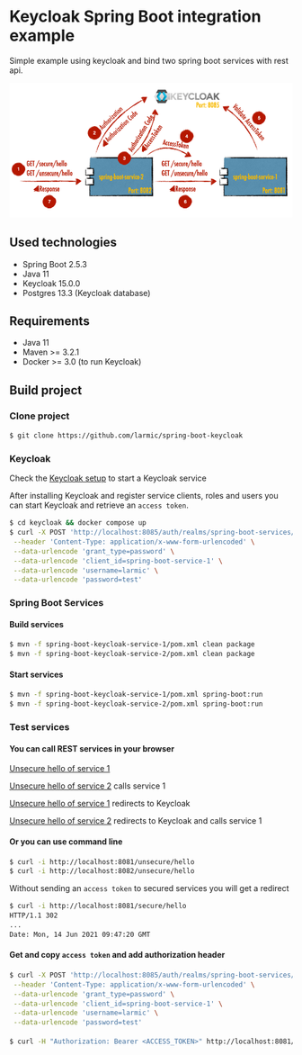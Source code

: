 # Keycloak Spring Boot integration example

Simple example using keycloak and bind two spring boot services with rest api.

![System View](assets/system_view.png)

## Used technologies

* Spring Boot 2.5.3
* Java 11
* Keycloak 15.0.0
* Postgres 13.3 (Keycloak database)

## Requirements

* Java 11
* Maven >= 3.2.1
* Docker >= 3.0 (to run Keycloak)

## Build project

### Clone project

```sh 
$ git clone https://github.com/larmic/spring-boot-keycloak
```

### Keycloak

Check the [Keycloak setup](keycloak/readme.md) to start a Keycloak service

After installing Keycloak and register service clients, roles and users you can start Keycloak and retrieve an `access token`.

```sh 
$ cd keycloak && docker compose up
$ curl -X POST 'http://localhost:8085/auth/realms/spring-boot-services/protocol/openid-connect/token' \
 --header 'Content-Type: application/x-www-form-urlencoded' \
 --data-urlencode 'grant_type=password' \
 --data-urlencode 'client_id=spring-boot-service-1' \
 --data-urlencode 'username=larmic' \
 --data-urlencode 'password=test'
```

### Spring Boot Services

#### Build services

```sh 
$ mvn -f spring-boot-keycloak-service-1/pom.xml clean package
$ mvn -f spring-boot-keycloak-service-2/pom.xml clean package
```

#### Start services

```sh 
$ mvn -f spring-boot-keycloak-service-1/pom.xml spring-boot:run
$ mvn -f spring-boot-keycloak-service-2/pom.xml spring-boot:run
```

### Test services

#### You can call REST services in your browser

[Unsecure hello of service 1](http://localhost:8081/unsecure/hello)

[Unsecure hello of service 2](http://localhost:8082/unsecure/hello) calls service 1

[Unsecure hello of service 1](http://localhost:8081/secure/hello) redirects to Keycloak

[Unsecure hello of service 2](http://localhost:8082/secure/hello) redirects to Keycloak and calls service 1

#### Or you can use command line

```sh 
$ curl -i http://localhost:8081/unsecure/hello
$ curl -i http://localhost:8082/unsecure/hello
```

Without sending an `access token` to secured services you will get a redirect

```sh 
$ curl -i http://localhost:8081/secure/hello
HTTP/1.1 302
...
Date: Mon, 14 Jun 2021 09:47:20 GMT
```

#### Get and copy `access token` and add authorization header

```sh 
$ curl -X POST 'http://localhost:8085/auth/realms/spring-boot-services/protocol/openid-connect/token' \
 --header 'Content-Type: application/x-www-form-urlencoded' \
 --data-urlencode 'grant_type=password' \
 --data-urlencode 'client_id=spring-boot-service-1' \
 --data-urlencode 'username=larmic' \
 --data-urlencode 'password=test'
 
$ curl -H "Authorization: Bearer <ACCESS_TOKEN>" http://localhost:8081/secure/hello
```